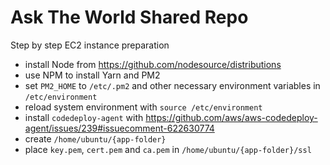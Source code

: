 # Ask The World Shared Repo

Step by step EC2 instance preparation
- install Node from https://github.com/nodesource/distributions
- use NPM to install Yarn and PM2
- set `PM2_HOME` to `/etc/.pm2` and other necessary environment variables in `/etc/environment`
- reload system environment with `source /etc/environment`
- install `codedeploy-agent` with https://github.com/aws/aws-codedeploy-agent/issues/239#issuecomment-622630774
- create `/home/ubuntu/{app-folder}`
- place `key.pem`, `cert.pem` and `ca.pem` in `/home/ubuntu/{app-folder}/ssl`
